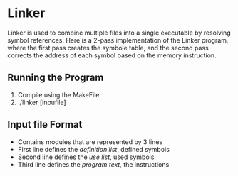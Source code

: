 # Linker
Linker is used to combine multiple files into a single executable by resolving symbol references. Here is a 2-pass implementation of the Linker program, where the first pass creates the symbole table, and the second pass corrects the address of each symbol based on the memory instruction.

## Running the Program
1. Compile using the MakeFile
2. ./linker [inpufile]

## Input file Format
- Contains modules that are represented by 3 lines
- First line defines the *definition list*, defined symbols
- Second line defines the *use list*, used symbols
- Third line defines the *program text*, the instructions
